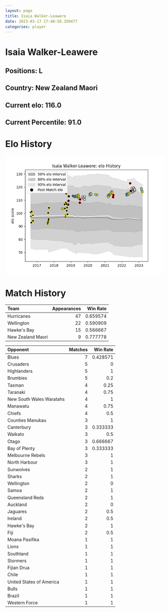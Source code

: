 ```yaml
---  
layout: page  
title: Isaia Walker-Leawere  
date: 2023-03-17 17:40:58.350477  
categories: player  
---
```

# Isaia Walker-Leawere

## Positions: L

## Country: New Zealand Maori

## Current elo: 116.0

## Current Percentile: 91.0

# Elo History


![elo history](history_IsaiaWalker-Leawere.png)
# Match History


| Team              |   Appearances |   Win Rate |
|:------------------|--------------:|-----------:|
| Hurricanes        |            47 |   0.659574 |
| Wellington        |            22 |   0.590909 |
| Hawke's Bay       |            15 |   0.566667 |
| New Zealand Maori |             9 |   0.777778 |

| Opponent                 |   Matches |   Win Rate |
|:-------------------------|----------:|-----------:|
| Blues                    |         7 |   0.428571 |
| Crusaders                |         5 |   0        |
| Highlanders              |         5 |   1        |
| Brumbies                 |         5 |   0.2      |
| Tasman                   |         4 |   0.25     |
| Taranaki                 |         4 |   0.75     |
| New South Wales Waratahs |         4 |   1        |
| Manawatu                 |         4 |   0.75     |
| Chiefs                   |         4 |   0.5      |
| Counties Manukau         |         3 |   1        |
| Canterbury               |         3 |   0.333333 |
| Waikato                  |         3 |   0.5      |
| Otago                    |         3 |   0.666667 |
| Bay of Plenty            |         3 |   0.333333 |
| Melbourne Rebels         |         3 |   1        |
| North Harbour            |         3 |   1        |
| Sunwolves                |         2 |   1        |
| Sharks                   |         2 |   1        |
| Wellington               |         2 |   0        |
| Samoa                    |         2 |   1        |
| Queensland Reds          |         2 |   1        |
| Auckland                 |         2 |   0        |
| Jaguares                 |         2 |   0.5      |
| Ireland                  |         2 |   0.5      |
| Hawke's Bay              |         2 |   1        |
| Fiji                     |         2 |   0.5      |
| Moana Pasifika           |         1 |   1        |
| Lions                    |         1 |   1        |
| Southland                |         1 |   1        |
| Stormers                 |         1 |   1        |
| Fijian Drua              |         1 |   1        |
| Chile                    |         1 |   1        |
| United States of America |         1 |   1        |
| Bulls                    |         1 |   1        |
| Brazil                   |         1 |   1        |
| Western Force            |         1 |   1        |